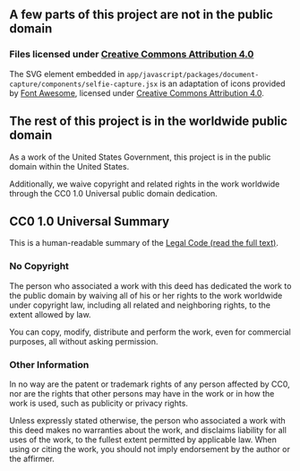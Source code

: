 ## A few parts of this project are not in the public domain

### Files licensed under [Creative Commons Attribution 4.0](https://creativecommons.org/licenses/by/4.0/)

The SVG element embedded in `app/javascript/packages/document-capture/components/selfie-capture.jsx`
is an adaptation of icons provided by [Font Awesome](https://fontawesome.com/),
licensed under [Creative Commons Attribution 4.0](https://creativecommons.org/licenses/by/4.0/).

## The rest of this project is in the worldwide public domain

As a work of the United States Government, this project is in the
public domain within the United States.

Additionally, we waive copyright and related rights in the work
worldwide through the CC0 1.0 Universal public domain dedication.

## CC0 1.0 Universal Summary

This is a human-readable summary of the [Legal Code (read the full text)](https://creativecommons.org/publicdomain/zero/1.0/legalcode).

### No Copyright

The person who associated a work with this deed has dedicated the work to
the public domain by waiving all of his or her rights to the work worldwide
under copyright law, including all related and neighboring rights, to the
extent allowed by law.

You can copy, modify, distribute and perform the work, even for commercial
purposes, all without asking permission.

### Other Information

In no way are the patent or trademark rights of any person affected by CC0,
nor are the rights that other persons may have in the work or in how the
work is used, such as publicity or privacy rights.

Unless expressly stated otherwise, the person who associated a work with
this deed makes no warranties about the work, and disclaims liability for
all uses of the work, to the fullest extent permitted by applicable law.
When using or citing the work, you should not imply endorsement by the
author or the affirmer.
